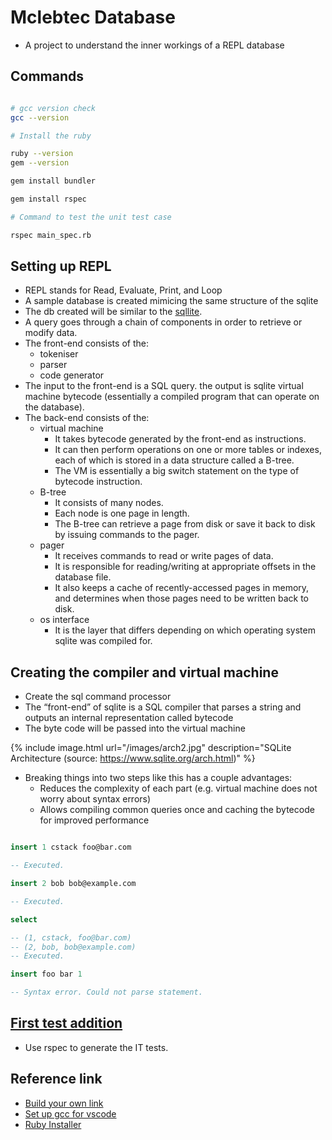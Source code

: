 # Mclebtec Database

- A project to understand the inner workings of a REPL database

## Commands

```sh

# gcc version check
gcc --version

# Install the ruby

ruby --version
gem --version

gem install bundler

gem install rspec

# Command to test the unit test case

rspec main_spec.rb

```

## Setting up REPL

- REPL stands for Read, Evaluate, Print, and Loop
- A sample database is created mimicing the same structure of the sqlite
- The db created will be similar to the [sqllite](https://www.sqlite.org/zipvfs/doc/trunk/www/howitworks.wiki).
- A query goes through a chain of components in order to retrieve or modify data.
- The front-end consists of the:
  - tokeniser
  - parser
  - code generator
- The input to the front-end is a SQL query. the output is sqlite virtual machine bytecode (essentially a compiled program that can operate on the database).
- The back-end consists of the:
  - virtual machine
    - It takes bytecode generated by the front-end as instructions.
    - It can then perform operations on one or more tables or indexes, each of which is stored in a data structure called a B-tree.
    - The VM is essentially a big switch statement on the type of bytecode instruction.
  - B-tree
    - It consists of many nodes.
    - Each node is one page in length.
    - The B-tree can retrieve a page from disk or save it back to disk by issuing commands to the pager.
  - pager
    - It receives commands to read or write pages of data.
    - It is responsible for reading/writing at appropriate offsets in the database file.
    - It also keeps a cache of recently-accessed pages in memory, and determines when those pages need to be written back to disk.
  - os interface
    - It is the layer that differs depending on which operating system sqlite was compiled for.

## Creating the compiler and virtual machine

- Create the sql command processor
- The “front-end” of sqlite is a SQL compiler that parses a string and outputs an internal representation called bytecode
- The byte code will be passed into the virtual machine

{% include image.html url="/images/arch2.jpg" description="SQLite Architecture (source: <https://www.sqlite.org/arch.html>)" %}

- Breaking things into two steps like this has a couple advantages:
  - Reduces the complexity of each part (e.g. virtual machine does not worry about syntax errors)
  - Allows compiling common queries once and caching the bytecode for improved performance

```sql

insert 1 cstack foo@bar.com

-- Executed.

insert 2 bob bob@example.com

-- Executed.

select

-- (1, cstack, foo@bar.com)
-- (2, bob, bob@example.com)
-- Executed.

insert foo bar 1

-- Syntax error. Could not parse statement.

```

## [First test addition](https://cstack.github.io/db_tutorial/parts/part4.html)

- Use rspec to generate the IT tests.

## Reference link

- [Build your own link](https://github.com/codecrafters-io/build-your-own-x.git)
- [Set up gcc for vscode](https://code.visualstudio.com/docs/cpp/config-mingw)
- [Ruby Installer](https://rubyinstaller.org/downloads/)